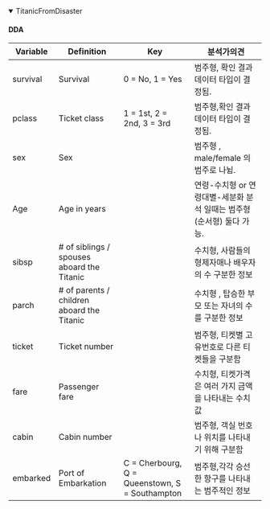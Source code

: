<details open>
<summary>TitanicFromDisaster</summary>

#### DDA

| Variable | Definition | Key | 분석가의견
| --- | --- | --- | ---- |
| survival | Survival | 0 = No, 1 = Yes | 범주형, 확인 결과 데이터 타입이 결정됨. |
| pclass | Ticket class | 1 = 1st, 2 = 2nd, 3 = 3rd | 범주형,확인 결과 데이터 타입이 결정됨. |
| sex | Sex | | 범주형 , male/female 의 범주로 나뉨. |
| Age | Age in years | | 연령-수치형 or 연령대별-세분화 분석 일때는 범주형(순서형) 둘다 가능.|
| sibsp | # of siblings / spouses aboard the Titanic | |수치형, 사람들의 형제자매나 배우자의 수 구분한 정보|
| parch | # of parents / children aboard the Titanic | |수치형 ,  탑승한 부모 또는 자녀의 수를 구분한 정보|
| ticket | Ticket number | |범주형, 티켓별 고유번호로 다른 티켓들을 구분함 |
| fare | Passenger fare | | 수치형, 티켓가격은 여러 가지 금액을 나타내는 수치값 |
| cabin | Cabin number | |범주형, 객실 번호나 위치를 나타내기 위해 구분함 |
| embarked | Port of Embarkation | C = Cherbourg, Q = Queenstown, S = Southampton | 범주형,각각 승선한 항구를 나타내는 범주적인 정보|

</details>



